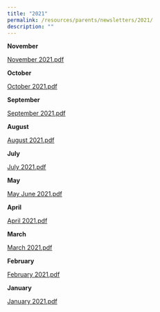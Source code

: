 ```yaml
---
title: "2021"
permalink: /resources/parents/newsletters/2021/
description: ""
---
```

**November**

[November 2021.pdf](https://xinminsec-moe-edu-sg-admin.cwp.sg/qql/slot/u505/Stakeholders/Information/Letter%20to%20Parents/2021/09%202021%20XMS%20Nov%20Newsletter.pdf)

  

**October**

[October 2021.pdf](https://xinminsec-moe-edu-sg-admin.cwp.sg/qql/slot/u505/Stakeholders/Information/Letter%20to%20Parents/2021/08%202021%20XMS%20Oct%20Newsletter.pdf)

  

**September**

[September 2021.pdf](https://xinminsec-moe-edu-sg-admin.cwp.sg/qql/slot/u505/Stakeholders/Information/Letter%20to%20Parents/2021/08%202021%20XMS%20Oct%20Newsletter.pdf)

  

**August**

[August 2021.pdf](https://xinminsec-moe-edu-sg-admin.cwp.sg/qql/slot/u505/Stakeholders/Information/Letter%20to%20Parents/2021/07%202021%20XMS%20Aug%20Newsletter.pdf)

  

**July**

[July 2021.pdf](https://xinminsec-moe-edu-sg-admin.cwp.sg/qql/slot/u505/Stakeholders/Information/Letter%20to%20Parents/2021/06%202021%20XMS%20Jul%20Newsletter.pdf)

  

**May**

[May June 2021.pdf](https://xinminsec-moe-edu-sg-admin.cwp.sg/qql/slot/u505/2021/Resources/Parents/Newsletters/2021/05%202021%20XMS%20May%20Jun%20Newsletter.pdf)  

  

**April**

[April 2021.pdf](https://xinminsec-moe-edu-sg-admin.cwp.sg/qql/slot/u505/2021/Resources/Parents/Newsletters/2021/04%202021%20XMS%20April%20Newsletter.pdf)  

  

**March**

[March 2021.pdf](https://xinminsec-moe-edu-sg-admin.cwp.sg/qql/slot/u505/2021/Resources/Parents/Newsletters/2021/03%202021%20XMS%20March%20Newsletter.pdf)  

  

**February**

[February 2021.pdf](https://xinminsec-moe-edu-sg-admin.cwp.sg/qql/slot/u505/2021/Resources/Parents/Newsletters/2021/02%202021%20XMS%20February%20Newsletter.pdf)  

  

**January**

[January 2021.pdf](https://xinminsec-moe-edu-sg-admin.cwp.sg/qql/slot/u505/2021/Resources/Parents/Newsletters/2021/01%202021%20XMS%20January%20Newsletter.pdf)